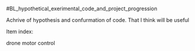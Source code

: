 #BL_hypothetical_exerimental_code_and_project_progression

<p>
Achrive of hypothesis and confurmation of code. 
That I think will be useful

Item index:

  drone motor control

</p>



